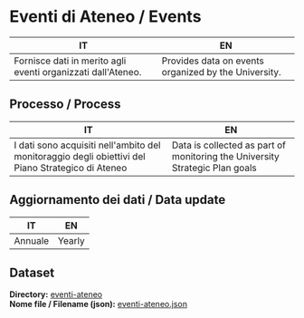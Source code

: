 # Eventi di Ateneo / Events
|IT|EN|
|-|-|
|Fornisce dati in merito agli eventi organizzati dall'Ateneo.|Provides data on events organized by the University.|


## Processo / Process
|IT|EN|
|-|-|
|I dati sono acquisiti nell'ambito del monitoraggio degli obiettivi del Piano Strategico di Ateneo|Data is collected as part of monitoring the University Strategic Plan goals|

## Aggiornamento dei dati / Data update
|IT|EN|
|-|-|
|Annuale|Yearly|

## Dataset
**Directory:**  [eventi-ateneo](../data/eventi-ateneo/)<br>
**Nome file / Filename (json):** [eventi-ateneo.json](../data/eventi-ateneo/eventi-ateneo.json)<br>



